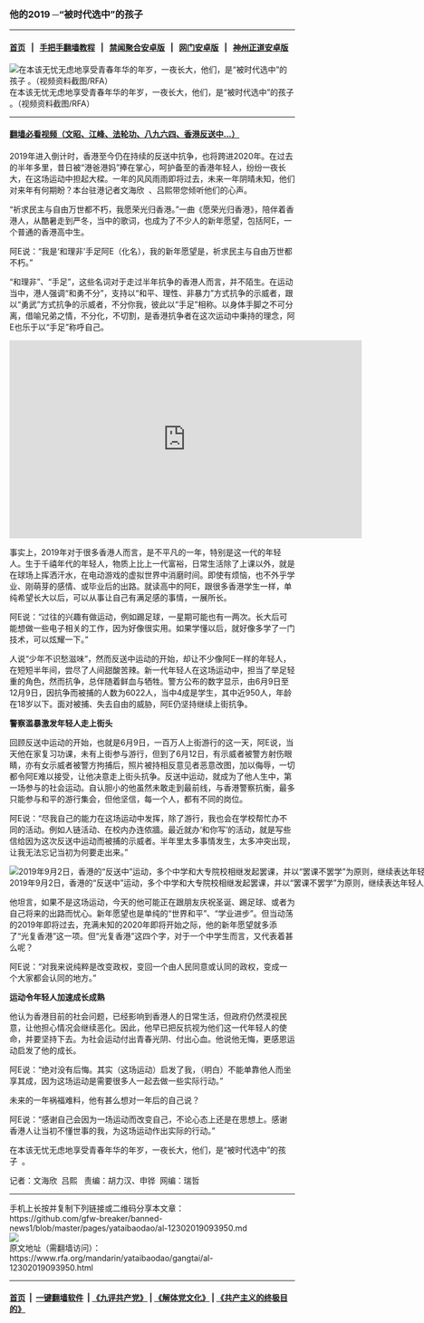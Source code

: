 ### 他的2019 ─“被时代选中”的孩子  
------------------------

#### [首页](https://github.com/gfw-breaker/banned-news1/blob/master/README.md) &nbsp;&nbsp;|&nbsp;&nbsp; [手把手翻墙教程](https://github.com/gfw-breaker/guides/wiki) &nbsp;&nbsp;|&nbsp;&nbsp; [禁闻聚合安卓版](https://github.com/gfw-breaker/bn-android) &nbsp;&nbsp;|&nbsp;&nbsp; [网门安卓版](https://github.com/oGate2/oGate) &nbsp;&nbsp;|&nbsp;&nbsp; [神州正道安卓版](https://github.com/SzzdOgate/update) 



<div id="headerimg">
 <img alt="在本该无忧无虑地享受青春年华的年岁，一夜长大，他们，是“被时代选中”的孩子  。（视频资料截图/RFA）" src="https://www.rfa.org/mandarin/yataibaodao/gangtai/al-12302019093950.html/alp-1.jpg/@@images/5ff97fc1-f9f4-47ff-8b95-2ee1f0c817cf.jpeg" title="在本该无忧无虑地享受青春年华的年岁，一夜长大，他们，是“被时代选中”的孩子  。（视频资料截图/RFA）"/>
 <div id="headerimgcontents">
  <div id="headerimgcaption">
   <span>
    在本该无忧无虑地享受青春年华的年岁，一夜长大，他们，是“被时代选中”的孩子  。（视频资料截图/RFA）
   </span>
   <!-- zoomattribute -->
  </div>
  <!-- headerimgcaption -->
 </div>
 <!-- headerimagecontents -->
</div>

<hr/>


#### [翻墙必看视频（文昭、江峰、法轮功、八九六四、香港反送中...）](http://167.172.214.107/home.html)

<div id="storytext">
 <div>
  <div class="slot_header">
  </div>
 </div>
 <p>
  2019年进入倒计时，香港至今仍在持续的反送中抗争，也将跨进2020年。在过去的半年多里，昔日被“港爸港妈”捧在掌心，呵护备至的香港年轻人，纷纷一夜长大，在这场运动中担起大樑。一年的风风雨雨即将过去，未来一年阴晴未知，他们对来年有何期盼？本台驻港记者文海欣  、吕熙带您倾听他们的心声。
 </p>
 <p>
  “祈求民主与自由万世都不朽，我愿荣光归香港。”一曲《愿荣光归香港》，陪伴着香港人，从酷暑走到严冬，当中的歌词，也成为了不少人的新年愿望，包括阿E，一个普通的香港高中生。
 </p>
 <p>
 </p>
 <p>
 </p>
 <p>
  阿E说：“我是‘和理非’手足阿E（化名），我的新年愿望是，祈求民主与自由万世都不朽。”
 </p>
 <p>
  “和理非”、“手足”，这些名词对于走过半年抗争的香港人而言，并不陌生。在运动当中，港人强调“和勇不分”，支持以“和平、理性、非暴力”方式抗争的示威者，跟以“勇武”方式抗争的示威者，不分你我，彼此以“手足”相称。以身体手脚之不可分离，借喻兄弟之情，不分化，不切割，是香港抗争者在这次运动中秉持的理念，阿E也乐于以“手足”称呼自己。
 </p>
 <p>
 </p>
 <p>
  <iframe frameborder="0" height="350" scrolling="no" src="https://www.facebook.com/plugins/video.php?href=https%3A%2F%2Fwww.facebook.com%2FRFAChinese%2Fvideos%2F2565209993594136%2F&amp;show_text=0&amp;width=622" width="622">
  </iframe>
 </p>
 <p>
 </p>
 <p>
  事实上，2019年对于很多香港人而言，是不平凡的一年，特别是这一代的年轻人。生于千禧年代的年轻人，物质上比上一代富裕，日常生活除了上课以外，就是在球场上挥洒汗水，在电动游戏的虚拟世界中消磨时间。即使有烦恼，也不外乎学业、刚萌芽的感情、或毕业后的出路。就读高中的阿E，跟很多香港学生一样，单纯希望长大以后，可以从事让自己有满足感的事情，一展所长。
 </p>
 <p>
  阿E说：“过往的兴趣有做运动，例如踢足球，一星期可能也有一两次。长大后可能想做一些电子相关的工作，因为好像很实用。如果学懂以后，就好像多学了一门技术，可以炫耀一下。”
 </p>
 <p>
  人说“少年不识愁滋味”，然而反送中运动的开始，却让不少像阿E一样的年轻人，在短短半年间，尝尽了人间甜酸苦辣。新一代年轻人在这场运动中，担当了举足轻重的角色，然而抗争，总伴随着鲜血与牺牲。警方公布的数字显示，由6月9日至12月9日，因抗争而被捕的人数为6022人，当中4成是学生，其中近950人，年龄在18岁以下。面对被捕、失去自由的威胁，阿E仍坚持继续上街抗争。
 </p>
 <p>
  <b>
   警察滥暴激发年轻人走上街头
  </b>
 </p>
 <p>
  回顾反送中运动的开始，也就是6月9日，一百万人上街游行的这一天，阿E说，当天他在家复习功课，未有上街参与游行，但到了6月12日，有示威者被警方射伤眼睛，亦有女示威者被警方拘捕后，照片被持相反意见者恶意改图，加以侮辱，一切都令阿E难以接受，让他决意走上街头抗争。反送中运动，就成为了他人生中，第一场参与的社会运动。自认胆小的他虽然未敢走到最前线，与香港警察抗衡，最多只能参与和平的游行集会，但他坚信，每一个人，都有不同的岗位。
 </p>
 <p>
  阿E说：“尽我自己的能力在这场运动中发挥，除了游行，我也会在学校帮忙办不同的活动。例如人链活动、在校内办连侬牆。最近就办‘和你写’的活动，就是写些信给因为这次反送中运动而被捕的示威者。半年里太多事情发生，太多冲突出现，让我无法忘记当初为何要走出来。”
 </p>
 <p>
 </p>
 <p>
  <div class="image-inline captioned" style="width:1500px;">
   <div style="width:1500px;">
    <img alt="2019年9月2日，香港的“反送中”运动，多个中学和大专院校相继发起罢课，并以“罢课不罢学”为原则，继续表达年轻人的声音。（美联社）" src="https://www.rfa.org/mandarin/yataibaodao/gangtai/al-12302019093950.html/AP_19245391222607.jpg" title="2019年9月2日，香港的“反送中”运动，多个中学和大专院校相继发起罢课，并以“罢课不罢学”为原则，继续表达年轻人的声音。（美联社）"/>
   </div>
   <div class="image-caption">
    <span style="width:1500px;">
     2019年9月2日，香港的“反送中”运动，多个中学和大专院校相继发起罢课，并以“罢课不罢学”为原则，继续表达年轻人的声音。（美联社）
    </span>
    <span class="copyright">
    </span>
   </div>
  </div>
 </p>
 <p>
  他坦言，如果不是这场运动，今天的他可能正在跟朋友庆祝圣诞、踢足球、或者为自己将来的出路而忧心。新年愿望也是单纯的“世界和平”、“学业进步”。但当动荡的2019年即将过去，充满未知的2020年即将开始之际，他的新年愿望就多添了“光复香港”这一项。但“光复香港”这四个字，对于一个中学生而言，又代表着甚么呢？
 </p>
 <p>
  阿E说：“对我来说纯粹是改变政权，变回一个由人民同意或认同的政权，变成一个大家都会认同的地方。”
 </p>
 <p>
  <b>
   运动令年轻人加速成长成熟
  </b>
 </p>
 <p>
  他认为香港目前的社会问题，已经影响到香港人的日常生活，但政府仍然漠视民意，让他担心情况会继续恶化。因此，他早已把反抗视为他们这一代年轻人的使命，并要坚持下去。为社会运动付出青春光阴、付出心血。他说他无悔，更感恩运动启发了他的成长。
 </p>
 <p>
  阿E说：“绝对没有后悔。其实（这场运动）启发了我，（明白）不能单靠他人而坐享其成，因为这场运动是需要很多人一起去做一些实际行动。”
 </p>
 <p>
  未来的一年祸福难料，他有甚么想对一年后的自己说？
 </p>
 <p>
  阿E说：“感谢自己会因为一场运动而改变自己，不论心态上还是在思想上。感谢香港人让当初不懂世事的我，为这场运动作出实际的行动。”
 </p>
 <p>
  在本该无忧无虑地享受青春年华的年岁，一夜长大，他们，是“被时代选中”的孩子  。
 </p>
 <p>
 </p>
 <p>
  记者：文海欣  吕熙   责编：胡力汉、申铧  网编：瑞哲
 </p>
</div>

<hr/>
手机上长按并复制下列链接或二维码分享本文章：<br/>
https://github.com/gfw-breaker/banned-news1/blob/master/pages/yataibaodao/al-12302019093950.md <br/>
<a href='https://github.com/gfw-breaker/banned-news1/blob/master/pages/yataibaodao/al-12302019093950.md'><img src='https://github.com/gfw-breaker/banned-news1/blob/master/pages/yataibaodao/al-12302019093950.md.png'/></a> <br/>
原文地址（需翻墙访问）：https://www.rfa.org/mandarin/yataibaodao/gangtai/al-12302019093950.html


------------------------
#### [首页](https://github.com/gfw-breaker/banned-news1/blob/master/README.md) &nbsp;|&nbsp; [一键翻墙软件](https://github.com/gfw-breaker/nogfw/blob/master/README.md) &nbsp;| [《九评共产党》](https://github.com/gfw-breaker/9ping.md/blob/master/README.md#九评之一评共产党是什么) | [《解体党文化》](https://github.com/gfw-breaker/jtdwh.md/blob/master/README.md) | [《共产主义的终极目的》](https://github.com/gfw-breaker/gczydzjmd.md/blob/master/README.md)


<img src='http://gfw-breaker.win/banned-news/pages/yataibaodao/al-12302019093950.md' width='0px' height='0px'/>